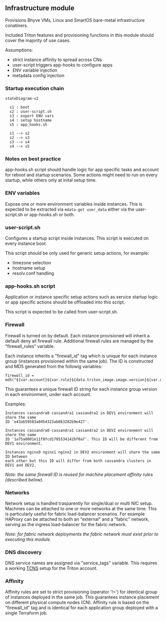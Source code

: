 ## Infrastructure module

Provisions Bhyve VMs, Linux and SmartOS bare-metal infrastructure conatiners.

Included Triton features and provisioning functions in this
module should cover the majority of use cases.

Assumptions:

  - strict instance affinity to spread across CNs
  - user-script triggers app-hooks to configure apps
  - ENV variable injection
  - metadata config injection

### Startup execution chain

```mermaid
stateDiagram-v2

  s1 : boot
  s2 : user-script.sh
  s3 : export ENV vars
  s4 : setup hostname
  s5 : app_hooks.sh

  s1 --> s2
  s2 --> s3
  s3 --> s4
  s4 --> s5
```

### Notes on best practice

app-hooks.sh script should handle logic for app specific tasks
and account for reboot and startup scenarios. Some actions might need to run on every
startup, while others only at inital setup time.

### ENV variables

Expose one or more environment variables inside instances. This is expected
to be extracted via `mdata-get user_data` either via the user-script.sh or
app-hooks.sh or both.

### user-script.sh

Configures a startup script inside instances.
This script is executed on every instance boot.

This script should be only used for generic setup actions, for example:

  - timezone selection
  - hostname setup
  - resolv.conf handling

### app-hooks.sh script

Application or instance specific setup actions such as service startup logic or
app specific actions should be offloaded into this script.

This script is expected to be called from user-script.sh.

### Firewall

Firewall is turned on by default. Each instance provisioned will inherit a default
deny all firewall rule. Additional firewall rules are managed by the "firewall_rules" variable.

Each instance inherits a "firewall_id" tag which is unique for each instance group (instances provisioned
within the same job).
The ID is constructed and MD5 generated from the followig variables:

```
firewall_id = md5("${var.account}${var.role}${data.triton_image.image.version}${var.networks[0]}")
```

This guarantees a unique firewall ID string for each instance group version
in each environment, under each account.

Examples:

```
Instances cassandra0 cassandra1 cassandra2 in DEV1 environment will share the same
ID 'e43ab59503a0454323ab863202b9e427'.

Instances cassandra0 cassandra1 cassandra2 in DEV2 environment will share the same
ID '1a75a8001e11f8fcd1705534142bf0a7'. This ID will be different from DEV1 environment.

Instances nginx0 nginx1 nginx2 in DEV2 environment will share the same ID between
each other but this ID will differ from both cassandra clusters in DEV1 and DEV2.
```

_Note: the same firewall ID is reused for machine placement affinity rules (described below)._

### Networks

Network setup is handled trasparently for single/dual or multi NIC setup. Machines can be
attached to one or more networks at the same time. This is particularly useful for fabric
load-balancer scenarios.
For example HAProxy can be attached to both an "external" and a "fabric" network, serving as
the ingress load-balancer for the fabric network.

_Note: for fabric network deployments the fabric network must exist prior to executing this module._

### DNS discovery

DNS service names are assigned via "service_tags" variable. This requires a working
[TCNS](https://github.com/TritonDataCenter/triton-cns) setup for the Triton account.

### Affinity

Affinity rules are set to strict provisioning (operator '!=') for identical group of instances deployed in the same job.
This guarantees instance placement on different physical compute nodes (CN). Affinity rule is based on
the "firewall_id" tag and is identical for each application group deployed with a single Terraform job.
